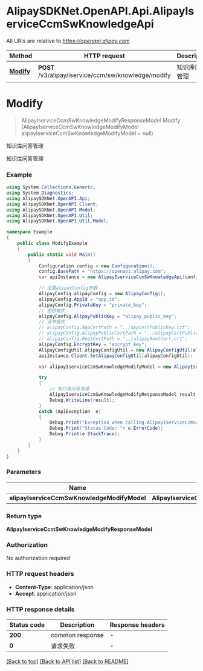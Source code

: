 # AlipaySDKNet.OpenAPI.Api.AlipayIserviceCcmSwKnowledgeApi

All URIs are relative to *https://openapi.alipay.com*

Method | HTTP request | Description
------------- | ------------- | -------------
[**Modify**](AlipayIserviceCcmSwKnowledgeApi.md#modify) | **POST** /v3/alipay/iservice/ccm/sw/knowledge/modify | 知识库问答管理


<a name="modify"></a>
# **Modify**
> AlipayIserviceCcmSwKnowledgeModifyResponseModel Modify (AlipayIserviceCcmSwKnowledgeModifyModel alipayIserviceCcmSwKnowledgeModifyModel = null)

知识库问答管理

知识库问答管理

### Example
```csharp
using System.Collections.Generic;
using System.Diagnostics;
using AlipaySDKNet.OpenAPI.Api;
using AlipaySDKNet.OpenAPI.Client;
using AlipaySDKNet.OpenAPI.Model;
using AlipaySDKNet.OpenAPI.Util;
using AlipaySDKNet.OpenAPI.Util.Model;

namespace Example
{
    public class ModifyExample
    {
        public static void Main()
        {
            Configuration config = new Configuration();
            config.BasePath = "https://openapi.alipay.com";
            var apiInstance = new AlipayIserviceCcmSwKnowledgeApi(config);

            // 设置alipayConfig参数
            AlipayConfig alipayConfig = new AlipayConfig();
            alipayConfig.AppId = "app_id";
            alipayConfig.PrivateKey = "private_key";
            // 密钥模式
            alipayConfig.AlipayPublicKey = "alipay_public_key";
            // 证书模式
            // alipayConfig.AppCertPath = "../appCertPublicKey.crt";
            // alipayConfig.AlipayPublicCertPath = "../alipayCertPublicKey_RSA2.crt";
            // alipayConfig.RootCertPath = "../alipayRootCert.crt";
            alipayConfig.EncryptKey = "encrypt_key";
            AlipayConfigUtil alipayConfigUtil = new AlipayConfigUtil(alipayConfig);
            apiInstance.Client.SetAlipayConfigUtil(alipayConfigUtil);

            var alipayIserviceCcmSwKnowledgeModifyModel = new AlipayIserviceCcmSwKnowledgeModifyModel(); // AlipayIserviceCcmSwKnowledgeModifyModel |  (optional) 

            try
            {
                // 知识库问答管理
                AlipayIserviceCcmSwKnowledgeModifyResponseModel result = apiInstance.Modify(alipayIserviceCcmSwKnowledgeModifyModel);
                Debug.WriteLine(result);
            }
            catch (ApiException  e)
            {
                Debug.Print("Exception when calling AlipayIserviceCcmSwKnowledgeApi.Modify: " + e.Message );
                Debug.Print("Status Code: "+ e.ErrorCode);
                Debug.Print(e.StackTrace);
            }
        }
    }
}
```

### Parameters

Name | Type | Description  | Notes
------------- | ------------- | ------------- | -------------
 **alipayIserviceCcmSwKnowledgeModifyModel** | **AlipayIserviceCcmSwKnowledgeModifyModel**|  | [optional] 

### Return type

**AlipayIserviceCcmSwKnowledgeModifyResponseModel**

### Authorization

No authorization required

### HTTP request headers

 - **Content-Type**: application/json
 - **Accept**: application/json


### HTTP response details
| Status code | Description | Response headers |
|-------------|-------------|------------------|
| **200** | common response |  -  |
| **0** | 请求失败 |  -  |

[[Back to top]](#) [[Back to API list]](../README.md#documentation-for-api-endpoints) [[Back to README]](../README.md)

